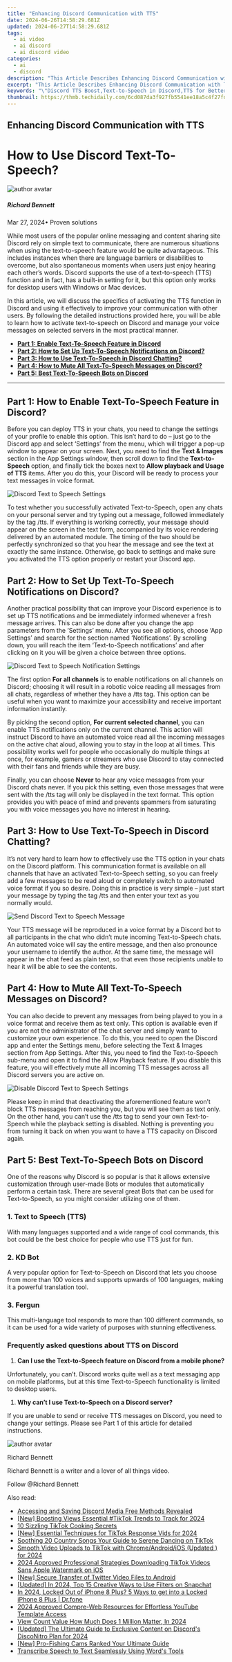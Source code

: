 ```yaml
---
title: "Enhancing Discord Communication with TTS"
date: 2024-06-26T14:58:29.681Z
updated: 2024-06-27T14:58:29.681Z
tags:
  - ai video
  - ai discord
  - ai discord video
categories:
  - ai
  - discord
description: "This Article Describes Enhancing Discord Communication with TTS"
excerpt: "This Article Describes Enhancing Discord Communication with TTS"
keywords: "\"Discord TTS Boost,Text-to-Speech in Discord,TTS for Better Chat,Enhanced Discord Voice,TTS Integration Discord,Speaking Clarity Discord,Improved Discord Audio\""
thumbnail: https://thmb.techidaily.com/6cd087da3f927fb5541ee18a5c4f27fd477ab52940ff719d4e3de086cc546e4e.jpg
---
```


## Enhancing Discord Communication with TTS

# How to Use Discord Text-To-Speech?

![author avatar](https://images.wondershare.com/filmora/article-images/richard-bennett.jpg)

##### Richard Bennett

 Mar 27, 2024• Proven solutions

While most users of the popular online messaging and content sharing site Discord rely on simple text to communicate, there are numerous situations when using the text-to-speech feature would be quite advantageous. This includes instances when there are language barriers or disabilities to overcome, but also spontaneous moments when users just enjoy hearing each other’s words. Discord supports the use of a text-to-speech (TTS) function and in fact, has a built-in setting for it, but this option only works for desktop users with Windows or Mac devices.

In this article, we will discuss the specifics of activating the TTS function in Discord and using it effectively to improve your communication with other users. By following the detailed instructions provided here, you will be able to learn how to activate text-to-speech on Discord and manage your voice messages on selected servers in the most practical manner.

* **[Part 1: Enable Text-To-Speech Feature in Discord](#part1)**
* **[Part 2: How to Set Up Text-To-Speech Notifications on Discord?](#part2)**
* **[Part 3: How to Use Text-To-Speech in Discord Chatting?](#part3)**
* **[Part 4: How to Mute All Text-To-Speech Messages on Discord?](#part4)**
* **[Part 5: Best Text-To-Speech Bots on Discord](#part5)**

---

## Part 1: How to Enable Text-To-Speech Feature in Discord?

Before you can deploy TTS in your chats, you need to change the settings of your profile to enable this option. This isn’t hard to do – just go to the Discord app and select ‘Settings’ from the menu, which will trigger a pop-up window to appear on your screen. Next, you need to find the **Text & Images** section in the App Settings window, then scroll down to find the **Text-to-Speech** option, and finally tick the boxes next to **Allow playback and Usage of TTS** items. After you do this, your Discord will be ready to process your text messages in voice format.

![Discord Text to Speech Settings](https://images.wondershare.com/filmora/article-images/play-tts-command-discord-settings.jpg)

To test whether you successfully activated Text-to-Speech, open any chats on your personal server and try typing out a message, followed immediately by the tag /tts. If everything is working correctly, your message should appear on the screen in the text form, accompanied by its voice rendering delivered by an automated module. The timing of the two should be perfectly synchronized so that you hear the message and see the text at exactly the same instance. Otherwise, go back to settings and make sure you activated the TTS option properly or restart your Discord app.

## Part 2: How to Set Up Text-To-Speech Notifications on Discord?

Another practical possibility that can improve your Discord experience is to set up TTS notifications and be immediately informed whenever a fresh message arrives. This can also be done after you change the app parameters from the ‘Settings’ menu. After you see all options, choose ‘App Settings’ and search for the section named ‘Notifications’. By scrolling down, you will reach the item ‘Text-to-Speech notifications’ and after clicking on it you will be given a choice between three options.

![Discord Text to Speech Notification Settings](https://images.wondershare.com/filmora/article-images/discord-text-to-speech-notification-settings.jpg)

The first option **For all channels** is to enable notifications on all channels on Discord; choosing it will result in a robotic voice reading all messages from all chats, regardless of whether they have a /tts tag. This option can be useful when you want to maximize your accessibility and receive important information instantly.

By picking the second option, **For current selected channel**, you can enable TTS notifications only on the current channel. This action will instruct Discord to have an automated voice read all the incoming messages on the active chat aloud, allowing you to stay in the loop at all times. This possibility works well for people who occasionally do multiple things at once, for example, gamers or streamers who use Discord to stay connected with their fans and friends while they are busy.

Finally, you can choose **Never** to hear any voice messages from your Discord chats never. If you pick this setting, even those messages that were sent with the /tts tag will only be displayed in the text format. This option provides you with peace of mind and prevents spammers from saturating you with voice messages you have no interest in hearing.

## Part 3: How to Use Text-To-Speech in Discord Chatting?

It’s not very hard to learn how to effectively use the TTS option in your chats on the Discord platform. This communication format is available on all channels that have an activated Text-to-Speech setting, so you can freely add a few messages to be read aloud or completely switch to automated voice format if you so desire. Doing this in practice is very simple – just start your message by typing the tag /tts and then enter your text as you normally would.

![Send  Discord Text to Speech Message](https://images.wondershare.com/filmora/article-images/send-text-to-speech-tts-message-discord.jpg)

Your TTS message will be reproduced in a voice format by a Discord bot to all participants in the chat who didn’t mute incoming Text-to-Speech chats. An automated voice will say the entire message, and then also pronounce your username to identify the author. At the same time, the message will appear in the chat feed as plain text, so that even those recipients unable to hear it will be able to see the contents.

## Part 4: How to Mute All Text-To-Speech Messages on Discord?

You can also decide to prevent any messages from being played to you in a voice format and receive them as text only. This option is available even if you are not the administrator of the chat server and simply want to customize your own experience. To do this, you need to open the Discord app and enter the Settings menu, before selecting the Text & Images section from App Settings. After this, you need to find the Text-to-Speech sub-menu and open it to find the Allow Playback feature. If you disable this feature, you will effectively mute all incoming TTS messages across all Discord servers you are active on.

![Disable  Discord Text to Speech Settings](https://images.wondershare.com/filmora/article-images/disable-text-to-speech-tts-discord-settings.jpg)

Please keep in mind that deactivating the aforementioned feature won’t block TTS messages from reaching you, but you will see them as text only. On the other hand, you can’t use the /tts tag to send your own Text-to-Speech while the playback setting is disabled. Nothing is preventing you from turning it back on when you want to have a TTS capacity on Discord again.

## Part 5: Best Text-To-Speech Bots on Discord

One of the reasons why Discord is so popular is that it allows extensive customization through user-made Bots or modules that automatically perform a certain task. There are several great Bots that can be used for Text-to-Speech, so you might consider utilizing one of them.

### 1\. Text to Speech (TTS)

With many languages supported and a wide range of cool commands, this bot could be the best choice for people who use TTS just for fun.

### 2\. KD Bot

A very popular option for Text-to-Speech on Discord that lets you choose from more than 100 voices and supports upwards of 100 languages, making it a powerful translation tool.

### 3\. Fergun

This multi-language tool responds to more than 100 different commands, so it can be used for a wide variety of purposes with stunning effectiveness.

### Frequently asked questions about TTS on Discord

1. **Can I use the Text-to-Speech feature on Discord from a mobile phone?**

Unfortunately, you can’t. Discord works quite well as a text messaging app on mobile platforms, but at this time Text-to-Speech functionality is limited to desktop users.

1. **Why can’t I use Text-to-Speech on a Discord server?**

If you are unable to send or receive TTS messages on Discord, you need to change your settings. Please see Part 1 of this article for detailed instructions.

![author avatar](https://images.wondershare.com/filmora/article-images/richard-bennett.jpg)

Richard Bennett

Richard Bennett is a writer and a lover of all things video.

Follow @Richard Bennett

<span class="atpl-alsoreadstyle">Also read:</span>
<div><ul>
<li><a href="https://tiktok-video-recordings.techidaily.com/accessing-and-saving-discord-media-free-methods-revealed/"><u>Accessing and Saving Discord Media  Free Methods Revealed</u></a></li>
<li><a href="https://tiktok-video-recordings.techidaily.com/new-boosting-views-essential-tiktok-trends-to-track-for-2024/"><u>[New] Boosting Views  Essential #TikTok Trends to Track for 2024</u></a></li>
<li><a href="https://tiktok-video-recordings.techidaily.com/10-sizzling-tiktok-cooking-secrets/"><u>10 Sizzling TikTok Cooking Secrets</u></a></li>
<li><a href="https://tiktok-video-recordings.techidaily.com/new-essential-techniques-for-tiktok-response-vids-for-2024/"><u>[New] Essential Techniques for TikTok Response Vids for 2024</u></a></li>
<li><a href="https://tiktok-video-recordings.techidaily.com/soothing-20-country-songs-your-guide-to-serene-dancing-on-tiktok/"><u>Soothing 20 Country Songs  Your Guide to Serene Dancing on TikTok</u></a></li>
<li><a href="https://tiktok-video-recordings.techidaily.com/smooth-video-uploads-to-tiktok-with-chromeandroidios-updated-for-2024/"><u>Smooth Video Uploads to TikTok with Chrome/Android/iOS (Updated ) for 2024</u></a></li>
<li><a href="https://tiktok-video-recordings.techidaily.com/2024-approved-professional-strategies-downloading-tiktok-videos-sans-apple-watermark-on-ios/"><u>2024 Approved  Professional Strategies  Downloading TikTok Videos Sans Apple Watermark on iOS</u></a></li>
<li><a href="https://twitter-videos.techidaily.com/new-secure-transfer-of-twitter-video-files-to-android/"><u>[New] Secure Transfer of Twitter Video Files to Android</u></a></li>
<li><a href="https://snapchat-videos.techidaily.com/updated-in-2024-top-15-creative-ways-to-use-filters-on-snapchat/"><u>[Updated] In 2024, Top 15 Creative Ways to Use Filters on Snapchat</u></a></li>
<li><a href="https://iphone-unlock.techidaily.com/in-2024-locked-out-of-iphone-8-plus-5-ways-to-get-into-a-locked-iphone-8-plus-drfone-by-drfone-ios/"><u>In 2024, Locked Out of iPhone 8 Plus? 5 Ways to get into a Locked iPhone 8 Plus | Dr.fone</u></a></li>
<li><a href="https://youtube-clips.techidaily.com/2024-approved-compre-web-resources-for-effortless-youtube-template-access/"><u>2024 Approved  Compre-Web Resources for Effortless YouTube Template Access</u></a></li>
<li><a href="https://facebook-video-footage.techidaily.com/view-count-value-how-much-does-1-million-matter-in-2024/"><u>View Count Value  How Much Does 1 Million Matter, In 2024</u></a></li>
<li><a href="https://discord-videos.techidaily.com/updated-the-ultimate-guide-to-exclusive-content-on-discords-disconitro-plan-for-2024/"><u>[Updated] The Ultimate Guide to Exclusive Content on Discord's DiscoNitro Plan for 2024</u></a></li>
<li><a href="https://extra-support.techidaily.com/new-pro-fishing-cams-ranked-your-ultimate-guide/"><u>[New] Pro-Fishing Cams Ranked  Your Ultimate Guide</u></a></li>
<li><a href="https://fox-info.techidaily.com/transcribe-speech-to-text-seamlessly-using-words-tools/"><u>Transcribe Speech to Text Seamlessly Using Word's Tools</u></a></li>
</ul></div>

<ins class="adsbygoogle"
      style="display:block"
      data-ad-client="ca-pub-7571918770474297"
      data-ad-slot="8358498916"
      data-ad-format="auto"
      data-full-width-responsive="true"></ins>